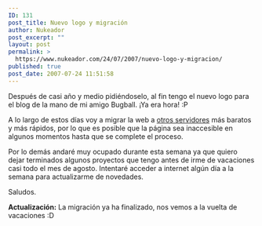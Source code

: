 ```yaml
---
ID: 131
post_title: Nuevo logo y migración
author: Nukeador
post_excerpt: ""
layout: post
permalink: >
  https://www.nukeador.com/24/07/2007/nuevo-logo-y-migracion/
published: true
post_date: 2007-07-24 11:51:58
---
```

<p>Después de casi año y medio pidiéndoselo, al fin tengo el nuevo logo para el blog de la mano de mi amigo Bugball. ¡Ya era hora! :P</p>
<p>A lo largo de estos días voy a migrar la web a <a href="http://www.ovh.es/" title="OVH.es">otros servidores</a> más baratos y más rápidos, por lo que es posible que la página sea inaccesible en algunos momentos hasta que se complete el proceso.</p>
<p>Por lo demás andaré muy ocupado durante esta semana ya que quiero dejar terminados algunos proyectos que tengo antes de irme de vacaciones casi todo el mes de agosto. Intentaré acceder a internet algún día a la semana para actualizarme de novedades.</p>
<p>Saludos.</p>
<p><strong>Actualización:</strong> La migración ya ha finalizado, nos vemos a la vuelta de vacaciones :D</p>